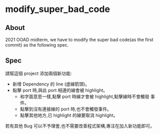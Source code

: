 # modify_super_bad_code

## About

2021 OOAD midterm, we have to modify the super bad code(as the first commit) as the following spec.

## Spec

請幫這個 project 添加兩個新功能:

* 新增 Dependency 的 line (虛線箭頭)。
* 點擊 port 時,與此 port 相連的線會被 highlight。
  * 和字面意思一樣,點擊 port 時線才會被 highlight,點擊線時不會觸發
事件。
  * 點擊到沒有連接線的 port 時,也不會觸發事件。
  * 點擊其他地方,已 highlight 的線要取消 highlight。

若有其他 Bug 可以不予理會,也不需要改善程式架構,專注在加入新功能即可。
